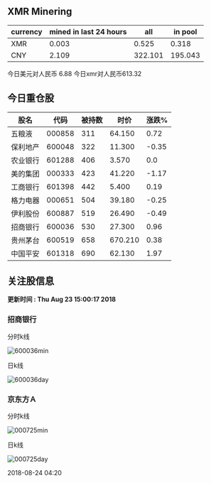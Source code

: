 ## XMR Minering

|currency|mined in last 24 hours|all|in pool|
|---|---|---|---|
|XMR|0.003|0.525|0.318|
|CNY|2.109|322.101|195.043|

今日美元对人民币 6.88	今日xmr对人民币613.32


## 今日重仓股 

|股名|代码|被持数|时价|涨跌%|
|---|---|---|---|---|
|五粮液|000858|311|64.150|0.72|
|保利地产|600048|322|11.300|-0.35|
|农业银行|601288|406|3.570|0.0|
|美的集团|000333|423|41.220|-1.17|
|工商银行|601398|442|5.400|0.19|
|格力电器|000651|504|39.180|-0.25|
|伊利股份|600887|519|26.490|-0.49|
|招商银行|600036|530|27.300|0.96|
|贵州茅台|600519|658|670.210|0.38|
|中国平安|601318|690|62.130|1.97|

## 关注股信息
**更新时间 : Thu Aug 23 15:00:17 2018**
### 招商银行 
分时k线

![600036min](http://image.sinajs.cn/newchart/min/n/sh600036.gif)

日k线

![600036day](http://image.sinajs.cn/newchart/daily/n/sh600036.gif)

### 京东方Ａ 
分时k线

![000725min](http://image.sinajs.cn/newchart/min/n/sz000725.gif)

日k线

![000725day](http://image.sinajs.cn/newchart/daily/n/sz000725.gif)

2018-08-24 04:20